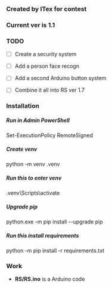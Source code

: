 ### Created by ITex for contest
### Current ver is 1.1

### TODO

- [ ] Create a security system
- [ ] Add a person face recogn
- [ ] Add a second Arduino button system

- [ ] Combine it all into RS ver 1.7


### Installation

##### Run in Admin PowerShell
Set-ExecutionPolicy RemoteSigned

##### Create venv
python -m venv .venv

##### Run this to enter venv
.venv\Scripts\activate

##### Upgrade pip
python.exe -m pip install --upgrade pip

##### Run this install requirements
python -m pip install -r requirements.txt

### Work

- **RS/RS.ino** is a Arduino code